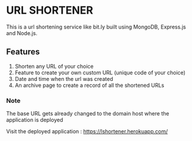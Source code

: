 # URL SHORTENER

This is a url shortening service like bit.ly built using MongoDB, Express.js and Node.js.

## Features
1. Shorten any URL of your choice
2. Feature to create your own custom URL (unique code of your choice)
3. Date and time when the url was created
4. An archive page to create a record of all the shortened URLs

### Note
The base URL gets already changed to the domain host where the application is deployed

Visit the deployed application : https://lshortener.herokuapp.com/

